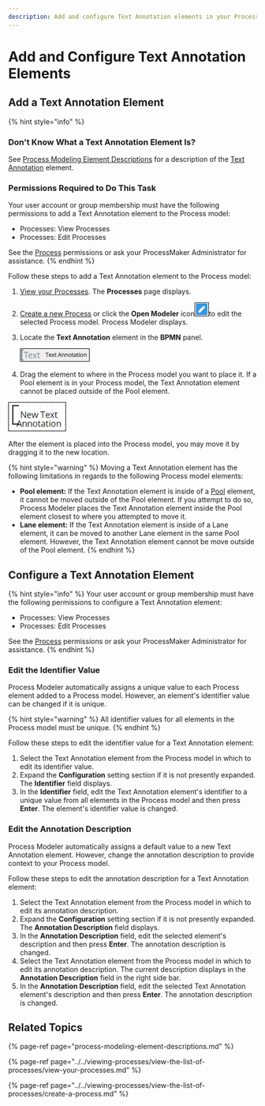 ```yaml
---
description: Add and configure Text Annotation elements in your Process model.
---
```


# Add and Configure Text Annotation Elements

## Add a Text Annotation Element

{% hint style="info" %}
### Don't Know What a Text Annotation Element Is?

See [Process Modeling Element Descriptions](process-modeling-element-descriptions.md) for a description of the [Text Annotation](process-modeling-element-descriptions.md#text-annotation) element.

### Permissions Required to Do This Task

Your user account or group membership must have the following permissions to add a Text Annotation element to the Process model:

* Processes: View Processes
* Processes: Edit Processes

See the [Process](../../../processmaker-administration/permission-descriptions-for-users-and-groups.md#processes) permissions or ask your ProcessMaker Administrator for assistance.
{% endhint %}

Follow these steps to add a Text Annotation element to the Process model:

1. [View your Processes](https://processmaker.gitbook.io/processmaker-4-community/-LPblkrcFWowWJ6HZdhC/~/drafts/-LRhVZm0ddxDcGGdN5ZN/primary/designing-processes/viewing-processes/view-the-list-of-processes/view-your-processes#view-all-processes). The **Processes** page displays.
2. [Create a new Process](../../viewing-processes/view-the-list-of-processes/create-a-process.md) or click the **Open Modeler** icon![](../../../.gitbook/assets/open-modeler-edit-icon-processes-page-processes.png)to edit the selected Process model. Process Modeler displays.
3. Locate the **Text Annotation** element in the **BPMN** panel.

   ![](../../../.gitbook/assets/text-annotation-bpmn-side-bar-process-modeler-processes.png)

4. Drag the element to where in the Process model you want to place it. If a Pool element is in your Process model, the Text Annotation element cannot be placed outside of the Pool element.

![Text Annotation element](../../../.gitbook/assets/text-annotation-process-modeler-processes.png)

After the element is placed into the Process model, you may move it by dragging it to the new location.

{% hint style="warning" %}
Moving a Text Annotation element has the following limitations in regards to the following Process model elements:

* **Pool element:** If the Text Annotation element is inside of a [Pool](process-modeling-element-descriptions.md#pool) element, it cannot be moved outside of the Pool element. If you attempt to do so, Process Modeler places the Text Annotation element inside the Pool element closest to where you attempted to move it.
* **Lane element:** If the Text Annotation element is inside of a Lane element, it can be moved to another Lane element in the same Pool element. However, the Text Annotation element cannot be move outside of the Pool element.
{% endhint %}

## Configure a Text Annotation Element

{% hint style="info" %}
Your user account or group membership must have the following permissions to configure a Text Annotation element:

* Processes: View Processes
* Processes: Edit Processes

See the [Process](../../../processmaker-administration/permission-descriptions-for-users-and-groups.md#processes) permissions or ask your ProcessMaker Administrator for assistance.
{% endhint %}

### Edit the Identifier Value

Process Modeler automatically assigns a unique value to each Process element added to a Process model. However, an element's identifier value can be changed if it is unique.

{% hint style="warning" %}
All identifier values for all elements in the Process model must be unique.
{% endhint %}

Follow these steps to edit the identifier value for a Text Annotation element:

1. Select the Text Annotation element from the Process model in which to edit its identifier value.
2. Expand the **Configuration** setting section if it is not presently expanded. The **Identifier** field displays.
3. In the **Identifier** field, edit the Text Annotation element's identifier to a unique value from all elements in the Process model and then press **Enter**. The element's identifier value is changed.

### Edit the Annotation Description

Process Modeler automatically assigns a default value to a new Text Annotation element. However, change the annotation description to provide context to your Process model.

Follow these steps to edit the annotation description for a Text Annotation element:

1. Select the Text Annotation element from the Process model in which to edit its annotation description.
2. Expand the **Configuration** setting section if it is not presently expanded. The **Annotation Description** field displays.
3. In the **Annotation Description** field, edit the selected element's description and then press **Enter**. The annotation description is changed.
4. Select the Text Annotation element from the Process model in which to edit its annotation description. The current description displays in the **Annotation Description** field in the right side bar.
5. In the **Annotation Description** field, edit the selected Text Annotation element's description and then press **Enter**. The annotation description is changed.

## Related Topics

{% page-ref page="process-modeling-element-descriptions.md" %}

{% page-ref page="../../viewing-processes/view-the-list-of-processes/view-your-processes.md" %}

{% page-ref page="../../viewing-processes/view-the-list-of-processes/create-a-process.md" %}

